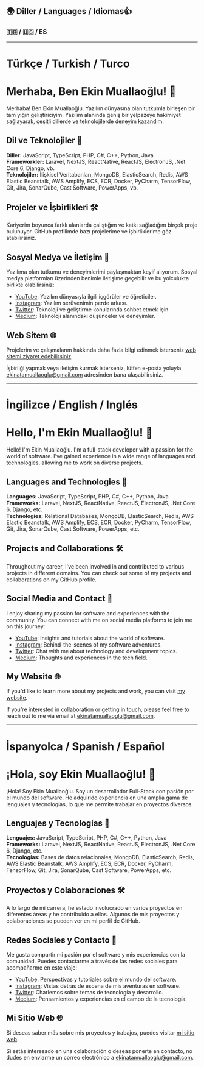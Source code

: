 ## 🌍 Diller / Languages / Idiomas👍
### 🇹🇷 / 🇺🇸 / ES

---


# Türkçe / Turkish / Turco
# Merhaba, Ben Ekin Muallaoğlu! 👋

Merhaba! Ben Ekin Muallaoğlu. Yazılım dünyasına olan tutkumla birleşen bir tam yığın geliştiriciyim. Yazılım alanında geniş bir yelpazeye hakimiyet sağlayarak, çeşitli dillerde ve teknolojilerde deneyim kazandım.

## Dil ve Teknolojiler 🚀

**Diller:** JavaScript, TypeScript, PHP, C#, C++, Python, Java  
**Frameworkler:** Laravel, NextJS, ReactNative, ReactJS, ElectronJS, .Net Core 6, Django, vb.  
**Teknolojiler:** İlişkisel Veritabanları, MongoDB, ElasticSearch, Redis, AWS Elastic Beanstalk, AWS Amplify, ECS, ECR, Docker, PyCharm, TensorFlow, Git, Jira, SonarQube, Cast Software, PowerApps, vb.

## Projeler ve İşbirlikleri 🛠️

Kariyerim boyunca farklı alanlarda çalıştığım ve katkı sağladığım birçok proje bulunuyor. GitHub profilimde bazı projelerime ve işbirliklerime göz atabilirsiniz.

## Sosyal Medya ve İletişim 📱

Yazılıma olan tutkumu ve deneyimlerimi paylaşmaktan keyif alıyorum. Sosyal medya platformları üzerinden benimle iletişime geçebilir ve bu yolculukta birlikte olabilirsiniz:

- [YouTube](https://www.youtube.com/channel/UC6Vx-VmLt0mArAITMggF3WA): Yazılım dünyasıyla ilgili içgörüler ve öğreticiler.
- [Instagram](https://www.instagram.com/500.internal/): Yazılım serüvenimin perde arkası.
- [Twitter](https://twitter.com/atamualla): Teknoloji ve geliştirme konularında sohbet etmek için.
- [Medium](https://medium.com/@ekinatamuallaoglu): Teknoloji alanındaki düşünceler ve deneyimler.

## Web Sitem 🌐

Projelerim ve çalışmalarım hakkında daha fazla bilgi edinmek isterseniz [web sitemi ziyaret edebilirsiniz](https://ekin.kim/).



İşbirliği yapmak veya iletişim kurmak isterseniz, lütfen e-posta yoluyla [ekinatamuallaoglu@gmail.com](mailto:ekinatamuallaoglu@gmail.com) adresinden bana ulaşabilirsiniz.


---


# İngilizce / English / Inglés
# Hello, I'm Ekin Muallaoğlu! 👋

Hello! I'm Ekin Muallaoğlu. I'm a full-stack developer with a passion for the world of software. I've gained experience in a wide range of languages and technologies, allowing me to work on diverse projects.

## Languages and Technologies 🚀

**Languages:** JavaScript, TypeScript, PHP, C#, C++, Python, Java  
**Frameworks:** Laravel, NextJS, ReactNative, ReactJS, ElectronJS, .Net Core 6, Django, etc.  
**Technologies:** Relational Databases, MongoDB, ElasticSearch, Redis, AWS Elastic Beanstalk, AWS Amplify, ECS, ECR, Docker, PyCharm, TensorFlow, Git, Jira, SonarQube, Cast Software, PowerApps, etc.

## Projects and Collaborations 🛠️

Throughout my career, I've been involved in and contributed to various projects in different domains. You can check out some of my projects and collaborations on my GitHub profile.

## Social Media and Contact 📱

I enjoy sharing my passion for software and experiences with the community. You can connect with me on social media platforms to join me on this journey:

- [YouTube](https://www.youtube.com/channel/UC6Vx-VmLt0mArAITMggF3WA): Insights and tutorials about the world of software.
- [Instagram](https://www.instagram.com/500.internal/): Behind-the-scenes of my software adventures.
- [Twitter](https://twitter.com/atamualla): Chat with me about technology and development topics.
- [Medium](https://medium.com/@ekinatamuallaoglu): Thoughts and experiences in the tech field.

## My Website 🌐

If you'd like to learn more about my projects and work, you can visit [my website](https://ekin.kim/).



If you're interested in collaboration or getting in touch, please feel free to reach out to me via email at [ekinatamuallaoglu@gmail.com](mailto:ekinatamuallaoglu@gmail.com).


---


# İspanyolca / Spanish / Español
# ¡Hola, soy Ekin Muallaoğlu! 👋

¡Hola! Soy Ekin Muallaoğlu. Soy un desarrollador Full-Stack con pasión por el mundo del software. He adquirido experiencia en una amplia gama de lenguajes y tecnologías, lo que me permite trabajar en proyectos diversos.

## Lenguajes y Tecnologías 🚀

**Lenguajes:** JavaScript, TypeScript, PHP, C#, C++, Python, Java  
**Frameworks:** Laravel, NextJS, ReactNative, ReactJS, ElectronJS, .Net Core 6, Django, etc.  
**Tecnologías:** Bases de datos relacionales, MongoDB, ElasticSearch, Redis, AWS Elastic Beanstalk, AWS Amplify, ECS, ECR, Docker, PyCharm, TensorFlow, Git, Jira, SonarQube, Cast Software, PowerApps, etc.

## Proyectos y Colaboraciones 🛠️

A lo largo de mi carrera, he estado involucrado en varios proyectos en diferentes áreas y he contribuido a ellos. Algunos de mis proyectos y colaboraciones se pueden ver en mi perfil de GitHub.

## Redes Sociales y Contacto 📱

Me gusta compartir mi pasión por el software y mis experiencias con la comunidad. Puedes contactarme a través de las redes sociales para acompañarme en este viaje:

- [YouTube](https://www.youtube.com/channel/UC6Vx-VmLt0mArAITMggF3WA): Perspectivas y tutoriales sobre el mundo del software.
- [Instagram](https://www.instagram.com/500.internal/): Vistas detrás de escena de mis aventuras en software.
- [Twitter](https://twitter.com/atamualla): Charlemos sobre temas de tecnología y desarrollo.
- [Medium](https://medium.com/@ekinatamuallaoglu): Pensamientos y experiencias en el campo de la tecnología.

## Mi Sitio Web 🌐

Si deseas saber más sobre mis proyectos y trabajos, puedes visitar [mi sitio web](https://ekin.kim/).

Si estás interesado en una colaboración o deseas ponerte en contacto, no dudes en enviarme un correo electrónico a [ekinatamuallaoglu@gmail.com](mailto:ekinatamuallaoglu@gmail.com).

